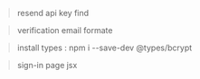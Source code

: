 > resend api key find

> verification email formate 

> install types : npm i --save-dev @types/bcrypt

>sign-in page jsx